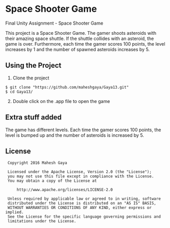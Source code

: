 # Space Shooter Game
Final Unity Assignment - Space Shooter Game

This project is a Space Shooter Game. The gamer shoots asteroids with their amazing space shuttle. If the shuttle collides with an asteroid, the game is over. Furthermore, each time the gamer scores 100 points, the level increases by 1 and the number of spawned asteroids increases by 5.

## Using the Project
1. Clone the project
  
  ```
  $ git clone "https://github.com/maheshgaya/Gaya13.git"
  $ cd Gaya13/
  ```
2. Double click on the .app file to open the game

## Extra stuff added
The game has different levels. Each time the gamer scores 100 points, the level is bumped up and the number of 
asteroids is increased by 5.

## License
```
 Copyright 2016 Mahesh Gaya

 Licensed under the Apache License, Version 2.0 (the "License");
 you may not use this file except in compliance with the License.
 You may obtain a copy of the License at

     http://www.apache.org/licenses/LICENSE-2.0

 Unless required by applicable law or agreed to in writing, software
 distributed under the License is distributed on an "AS IS" BASIS,
 WITHOUT WARRANTIES OR CONDITIONS OF ANY KIND, either express or implied.
 See the License for the specific language governing permissions and
 limitations under the License.
```
